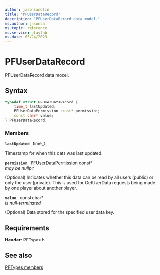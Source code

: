 ```yaml
---
author: jasonsandlin
title: "PFUserDataRecord"
description: "PFUserDataRecord data model."
ms.author: jasonsa
ms.topic: reference
ms.service: playfab
ms.date: 05/24/2023
---
```


# PFUserDataRecord  

PFUserDataRecord data model.  

## Syntax  
  
```cpp
typedef struct PFUserDataRecord {  
    time_t lastUpdated;  
    PFUserDataPermission const* permission;  
    const char* value;  
} PFUserDataRecord;  
```
  
### Members  
  
**`lastUpdated`** &nbsp; time_t  
  
Timestamp for when this data was last updated.
  
**`permission`** &nbsp; [PFUserDataPermission](../enums/pfuserdatapermission.md) const*  
*may be nullptr*  
  
(Optional) Indicates whether this data can be read by all users (public) or only the user (private). This is used for GetUserData requests being made by one player about another player.
  
**`value`** &nbsp; const char*  
*is null-terminated*  
  
(Optional) Data stored for the specified user data key.
  
  
## Requirements  
  
**Header:** PFTypes.h
  
## See also  
[PFTypes members](../pftypes_members.md)  

  
  
